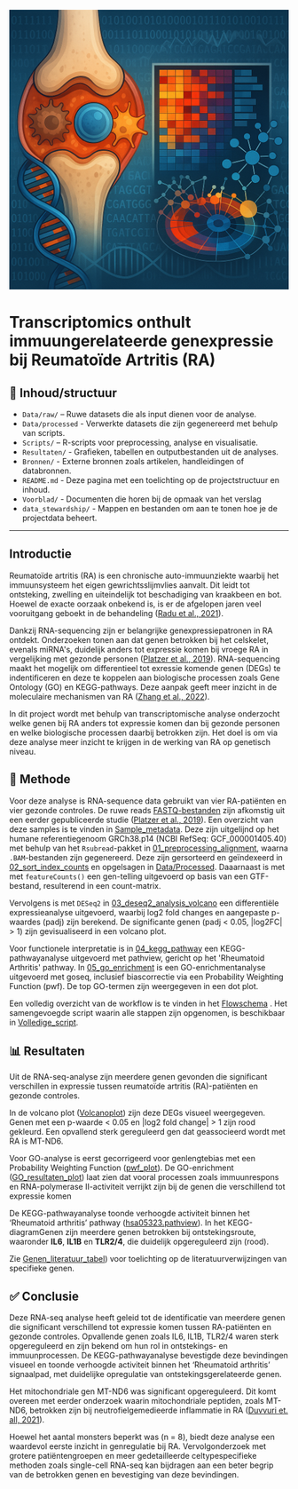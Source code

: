 <p align="center">
  <img src="Voorblad/Reuma_voorblad.png" alt="Voorblad" width="600"/>
</p>

# Transcriptomics onthult immuungerelateerde genexpressie bij Reumatoïde Artritis (RA)

## 📁 Inhoud/structuur

- `Data/raw/` – Ruwe datasets die als input dienen voor de analyse. 
- `Data/processed` - Verwerkte datasets die zijn gegenereerd met behulp van scripts.
- `Scripts/` – R-scripts voor preprocessing, analyse en visualisatie.
- `Resultaten/` - Grafieken, tabellen en outputbestanden uit de analyses.
- `Bronnen/` - Externe bronnen zoals artikelen, handleidingen of databronnen. 
- `README.md` - Deze pagina met een toelichting op de projectstructuur en inhoud.
- `Voorblad/` - Documenten die horen bij de opmaak van het verslag
- `data_stewardship/` - Mappen en bestanden om aan te tonen hoe je de projectdata beheert.

---
## Introductie 

Reumatoïde artritis (RA) is een chronische auto-immuunziekte waarbij het immuunsysteem het eigen gewrichtsslijmvlies aanvalt. Dit leidt tot ontsteking, zwelling en uiteindelijk tot beschadiging van kraakbeen en bot. Hoewel de exacte oorzaak onbekend is, is er de afgelopen jaren veel vooruitgang geboekt in de behandeling ([Radu et al., 2021](Bronnen/Radu_2021_RA_management.pdf)).

Dankzij RNA-sequencing zijn er belangrijke genexpressiepatronen in RA ontdekt. Onderzoeken tonen aan dat genen betrokken bij het celskelet, evenals miRNA's, duidelijk anders tot expressie komen bij vroege RA in vergelijking met gezonde personen ([Platzer et al., 2019](Bronnen/Platzer_2019_RA_gene_expression.pdf)). RNA-sequencing maakt het mogelijk om differentieel tot exressie komende genen (DEGs) te indentificeren en deze te koppelen aan biologische processen zoals Gene Ontology (GO) en KEGG-pathways. Deze aanpak geeft meer inzicht in de moleculaire mechanismen van RA ([Zhang et al., 2022](Bronnen/Zhang_2022_RNA_sequencing.pdf)).

In dit project wordt met behulp van transcriptomische analyse onderzocht welke genen bij RA anders tot expressie komen dan bij gezonde personen en welke biologische processen daarbij betrokken zijn. Het doel is om via deze analyse meer inzicht te krijgen in de werking van RA op genetisch niveau.


## 🔬 Methode

Voor deze analyse is RNA-sequence data gebruikt van vier RA-patiënten en vier gezonde controles. De ruwe reads [FASTQ-bestanden](Data/Raw) zijn afkomstig uit een eerder gepubliceerde studie ([Platzer et al., 2019](Bronnen/Platzer_2019_RA_gene_expression.pdf)). Een overzicht van deze samples is te vinden in [Sample_metadata](Data/Raw/sample_metadata_table_RA.png). Deze zijn uitgelijnd op het humane referentiegenoom GRCh38.p14 (NCBI RefSeq: GCF_000001405.40) met behulp van het `Rsubread`-pakket in  [01_preprocessing_alignment](Scripts/01_preprocessing_alignment.R), waarna `.BAM`-bestanden zijn gegenereerd. Deze zijn gersorteerd en geïndexeerd in [02_sort_index_counts](Scripts/02_sort_index_counts.R) en opgelsagen in [Data/Processed](Data/Processed). Daaarnaast is met  met `featureCounts()` een gen-telling uitgevoerd op basis van een GTF-bestand, resulterend in een count-matrix. 

Vervolgens is met `DESeq2` in [03_deseq2_analysis_volcano](Scripts/03_deseq2_analysis_volcano.R) een differentiële expressieanalyse uitgevoerd, waarbij log2 fold changes en aangepaste p-waardes (padj) zijn berekend. De significante genen (padj < 0.05, |log2FC| > 1) zijn gevisualiseerd in een volcano plot.

Voor functionele interpretatie is in [04_kegg_pathway](Scripts/04_kegg_pathway.R) een KEGG-pathwayanalyse uitgevoerd met pathview, gericht op het 'Rheumatoid Arthritis' pathway. In [05_go_enrichment](Scripts/05_go_enrichment.R) is een GO-enrichmentanalyse uitgevoerd met goseq, inclusief biascorrectie via een Probability Weighting Function (pwf). De top GO-termen zijn weergegeven in een dot plot.

Een volledig overzicht van de workflow is te vinden in het [Flowschema](Resultaten/Flowschema.png) . Het samengevoegde script waarin alle stappen zijn opgenomen, is beschikbaar in [Volledige_script](Scripts/Volledige_script.R).

## 📊 Resultaten

Uit de RNA-seq-analyse zijn meerdere genen gevonden die significant verschillen in expressie tussen reumatoïde artritis (RA)-patiënten en gezonde controles.

In de volcano plot ([Volcanoplot](Resultaten/VolcanoplotWC.png)) zijn deze DEGs visueel weergegeven. Genen met een p-waarde < 0.05 en |log2 fold change| > 1 zijn rood gekleurd. Een opvallend sterk gereguleerd gen dat geassocieerd wordt met RA is MT-ND6.

Voor GO-analyse is eerst gecorrigeerd voor genlengtebias met een Probability Weighting Function ([pwf_plot](Resultaten/pwf_plot.png)). De GO-enrichment ([GO_resultaten_plot](Resultaten/GO_resultaten_plot.png)) laat zien dat vooral processen zoals immuunrespons en RNA-polymerase II-activiteit verrijkt zijn bij de genen die verschillend tot expressie komen

De KEGG-pathwayanalyse toonde verhoogde activiteit binnen het ‘Rheumatoid arthritis’ pathway ([hsa05323.pathview](Resultaten/hsa05323.pathview.png)). In het KEGG-diagramGenen zijn meerdere genen betrokken bij ontstekingsroute, waaronder **IL6**, **IL1B** en **TLR2/4**, die duidelijk opgereguleerd zijn (rood).

Zie [Genen_literatuur_tabel](Bronnen/Genen_literatuur_tabel.xlsx)) voor toelichting op de literatuurverwijzingen van specifieke genen.

## ✅ Conclusie 

Deze RNA-seq analyse heeft geleid tot de identificatie van meerdere genen die significant verschillend tot expressie komen tussen RA-patiënten en gezonde controles. Opvallende genen zoals IL6, IL1B, TLR2/4 waren sterk opgereguleerd en zijn bekend om hun rol in ontstekings- en immuunprocessen. De KEGG-pathwayanalyse bevestigde deze bevindingen visueel en toonde verhoogde activiteit binnen het ‘Rheumatoid arthritis’ signaalpad, met duidelijke opregulatie van ontstekingsgerelateerde genen.

Het mitochondriale gen MT-ND6 was significant opgereguleerd. Dit komt overeen met eerder onderzoek waarin mitochondriale peptiden, zoals MT-ND6, betrokken zijn bij neutrofielgemedieerde inflammatie in RA ([Duvvuri et. all, 2021](Bronnen/Duvvuri_2021_MT-ND6.pdf)). 

Hoewel het aantal monsters beperkt was (n = 8), biedt deze analyse een waardevol eerste inzicht in genregulatie bij RA. Vervolgonderzoek met grotere patiëntengroepen en meer gedetailleerde celtypespecifieke methoden zoals single-cell RNA-seq kan bijdragen aan een beter begrip van de betrokken genen en bevestiging van deze bevindingen.





